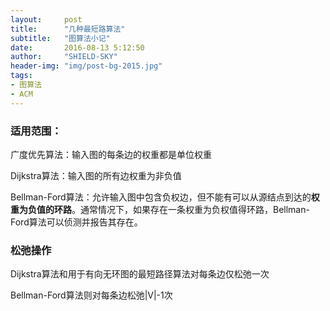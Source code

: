 ```yaml
---
layout:     post
title:      "几种最短路算法"
subtitle:   "图算法小记"
date:       2016-08-13 5:12:50
author:     "SHIELD-SKY"
header-img: "img/post-bg-2015.jpg"
tags:
- 图算法
- ACM
---
```

### 适用范围：
广度优先算法：输入图的每条边的权重都是单位权重

Dijkstra算法：输入图的所有边权重为非负值

Bellman-Ford算法：允许输入图中包含负权边，但不能有可以从源结点到达的**权重为负值的环路**。通常情况下，如果存在一条权重为负权值得环路，Bellman-Ford算法可以侦测并报告其存在。

### 松弛操作
Dijkstra算法和用于有向无环图的最短路径算法对每条边仅松弛一次

Bellman-Ford算法则对每条边松弛|V|-1次